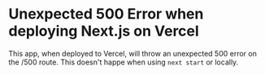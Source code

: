 # Unexpected 500 Error when deploying Next.js on Vercel

This app, when deployed to Vercel, will throw an unexpected 500 error on the /500 route. This doesn't happe when using `next start` or locally.
